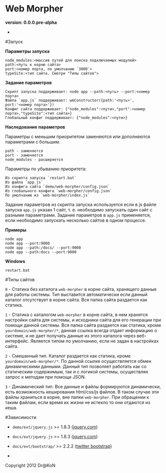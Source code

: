 Web Morpher
=
**version: 0.0.0.pre-alpha**

-

#Запуск

**Параметры запуска**

    node_modules:<массив путей для поиска подключаемых модулей>
    path:<путь к корню сайта>
    port:<номер порта, по умолчанию `3000`>
    typeSite:<тип сайта. Смотри "Типы сайтов">

**Задание параметров**

    Скрипт запуска поддерживает: node app --path:<путь> --port:<номер порта>
    Файла `app.js` поддерживает: wmConstructor({path:'<путь>', port:'<номер порта>'})
    Конфиг сайта поддерживает: {"node_modules":<пути>,"port":<номер порта>,"typeSite":<тип сайта>}
    Глобальный конфиг поддерживает: {"node_modules":<пути>}

**Наследование параметров**

Параметры с меньшим приоритетом заменяются или дополняются параметрами с большим.

    path - заменяется
    port - заменяется
    node_modules - расширяется

Параметры по убыванию приоритета:

    Из скрипта запуска `restart.bat`
    Из файла `app.js`
    Из конфига сайта `demo/web-morpher/config.json`
    Из глобального конфига `web-morpher/config.json`
    По умолчанию из `web-morpher/index.js`

Задание параметров из скрипта запуска используется если в js файле запуска `app.js` указан 1 сайт,
т. е. необходимо запускать один сайт с разными параметрами.
Задание параметров в `app.js` применяется, если необходимо запускать несколько сайтов в одном процессе.

**Примеры**

    node app
    node app --port:9000
    node app --path:/docs/ --port:9000
    node app --path:docs --port:9000

**Windows**

    restart.bat

#Типы сайтов

`0` - Статика без каталога `web-morpher` в корне сайта, хранящего данные для работы системы.
Тип выставится автоматически если данный каталог отсутствует в корне сайта.
Вся папка сайта раздается как статика.

`1` - Статика с каталогом `web-morpher` в корне сайта,
в нем хранятся настройки сайта для системы, и исходники сайта для его генерации при помощи данной системы.
Вся папка сайта раздается как статика, кроме `yourdomain/web-morpher/*`,
данная ссылка всегда отдает информацию о системе, и не дает получать данные из этого каталога через веб-интерфейс.
Является типом по умолчанию, если не задан в настройках сайта.

`2` - Смешанный тип. Каталог раздается как статика, кроме `yourdomain/web-morpher/*`.
По данной ссылке осуществляется обмен динамическими данными.
Данный тип позволяет работать как со статическим содержимым, так и с логикой системы,
осуществляя запрос к методам при помощи JSON.

`3` - Динамический тип. Все данные и файлы формируются динамически, есть возможность кеширования html/css/js файлов.
В таком случае эти файлы храниться в корне, вне папки `web-morpher`.
При обращении к таким файлам, если время их жизни не истекло то они отдаются из кеша.

#Зависимости

  - `demo/ext/jquery.js` >= 1.8.3 ([jquery.com](http://jquery.com/))
  - `docs/ext/jquery.js` >= 1.8.3 ([jquery.com](http://jquery.com/))
  - `docs/ext/bootstrap/` >= 2.2.2 ([twitter bootstrap](http://twitter.github.com/bootstrap/))

-

Copyright 2012 Dr@KoN
